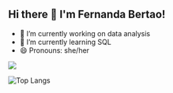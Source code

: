## Hi there 👋 I'm Fernanda Bertao!

- 🔭 I’m currently working on data analysis
- 🌱 I’m currently learning SQL
- 😄 Pronouns: she/her

<picture>
  <source
    srcset="https://github-readme-stats.vercel.app/api?username=anuraghazra&show_icons=true&theme=blue-green"
    media="(prefers-color-scheme: dark)"
  />
  <source
    srcset="https://github-readme-stats.vercel.app/api?username=anuraghazra&show_icons=true"
    media="(prefers-color-scheme: light), (prefers-color-scheme: no-preference)"
  />
  <img src="https://github-readme-stats.vercel.app/api?username=anuraghazra&show_icons=true" />
</picture>

![Top Langs](https://github-readme-stats.vercel.app/api/top-langs/?username=anuraghazra&hide_progress=true)
